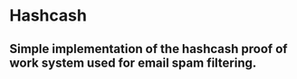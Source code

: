 # Hashcash
## Simple implementation of the hashcash proof of work system used for email spam filtering.